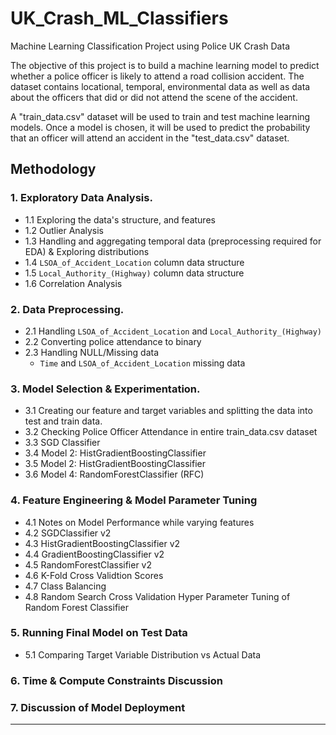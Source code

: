 # UK_Crash_ML_Classifiers
Machine Learning Classification Project using Police UK Crash Data


The objective of this project is to build a machine learning model to predict whether a police officer is likely to attend a road collision accident. The dataset contains locational, temporal, environmental data as well as data about the officers that did or did not attend the scene of the accident.

A "train_data.csv" dataset will be used to train and test machine learning models. Once a model is chosen, it will be used to predict the probability that an officer will attend an accident in the "test_data.csv" dataset.

## Methodology

### 1. Exploratory Data Analysis.
* 1.1 Exploring the data's structure, and features
* 1.2 Outlier Analysis
* 1.3 Handling and aggregating temporal data (preprocessing required for EDA) & Exploring distributions
* 1.4 `LSOA_of_Accident_Location` column data structure
* 1.5 `Local_Authority_(Highway)` column data structure
* 1.6 Correlation Analysis
### 2. Data Preprocessing.
* 2.1 Handling `LSOA_of_Accident_Location` and `Local_Authority_(Highway)`
* 2.2 Converting police attendance to binary
* 2.3 Handling NULL/Missing data
    * `Time` and `LSOA_of_Accident_Location` missing data
### 3. Model Selection & Experimentation.
* 3.1 Creating our feature and target variables and splitting the data into test and train data.
* 3.2 Checking Police Officer Attendance in entire train_data.csv dataset
* 3.3 SGD Classifier
* 3.4 Model 2: HistGradientBoostingClassifier
* 3.5 Model 2: HistGradientBoostingClassifier
* 3.6 Model 4: RandomForestClassifier (RFC)
### 4. Feature Engineering & Model Parameter Tuning
* 4.1 Notes on Model Performance while varying features
* 4.2 SGDClassifier v2
* 4.3 HistGradientBoostingClassifier v2
* 4.4 GradientBoostingClassifier v2
* 4.5 RandomForestClassifier v2
* 4.6 K-Fold Cross Validtion Scores
* 4.7 Class Balancing
* 4.8 Random Search Cross Validation Hyper Parameter Tuning of Random Forest Classifier
### 5. Running Final Model on Test Data
* 5.1 Comparing Target Variable Distribution vs Actual Data 
### 6. Time & Compute Constraints Discussion
### 7. Discussion of Model Deployment
______________________________________________________________________________________________________

